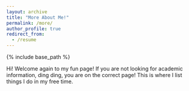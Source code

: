 ```yaml
---
layout: archive
title: "More About Me!"
permalink: /more/
author_profile: true
redirect_from:
  - /resume
---
```


{% include base_path %}

Hi! Welcome again to my fun page! If you are not looking for academic information, ding ding, you are on the correct page! This is where I list things I do in my free time.
